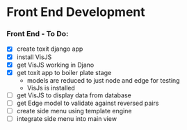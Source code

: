 # Front End Development 

### Front End - To Do:
 - [x] create toxit django app
 - [x] install VisJS 
 - [x] get VisJS working in Djano
 - [x] get toxit app to boiler plate stage 
      - models are reduced to just node and edge for testing
      - VisJs is installed 
 - [ ] get VisJS to display data from database
 - [ ] get Edge model to validate against reversed pairs 
 - [ ] create side menu using template engine
 - [ ] integrate side menu into main view
